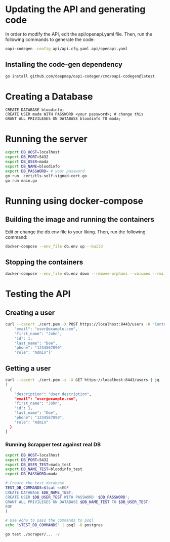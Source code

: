 # Updating the API and generating code
In order to modify the API, edit the api/openapi.yaml file. Then, run the following commands to generate the code:
```bash
oapi-codegen -config api/api.cfg.yaml api/openapi.yaml
```

## Installing the code-gen dependency
```bash
go install github.com/deepmap/oapi-codegen/cmd/oapi-codegen@latest
```

# Creating a Database
```postgresql
CREATE DATABASE bloodinfo;
CREATE USER mada WITH PASSWORD <your password>; # change this
GRANT ALL PRIVILEGES ON DATABASE bloodinfo TO mada;
```

# Running the server
```bash
export DB_HOST=localhost
export DB_PORT=5432
export DB_USER=mada
export DB_NAME=bloodinfo
export DB_PASSWORD= # your password
go run  cert/tls-self-signed-cert.go
go run main.go
```

# Running using docker-compose

## Building the image and running the containers
Edit or change the db.env file to your liking. Then, run the following command:

```bash
docker-compose --env_file db.env up --build
```
## Stopping the containers
```bash
docker-compose --env_file db.env down --remove-orphans --volumes --rmi local
```

# Testing the API

## Creating a user
```bash
curl --cacert ./cert.pem -X POST https://localhost:8443/users -H "Content-Type: application/json" -d '{"description": "User description",
    "email": "user@example.com",
    "first_name": "John",
    "id": 1,
    "last_name": "Doe",
    "phone": "1234567890",
    "role": "Admin"}'
```

## Getting a user
```bash
curl --cacert ./cert.pem -s -X GET https://localhost:8443/users | jq
[
  {
    "description": "User description",
    "email": "user@example.com",
    "first_name": "John",
    "id": 1,
    "last_name": "Doe",
    "phone": "1234567890",
    "role": "Admin"
  }
]
```

### Running Scrapper test against real DB
```bash
export DB_HOST=localhost
export DB_PORT=5432
export DB_USER_TEST=mada_test
export DB_NAME_TEST=bloodinfo_test
export DB_PASSWORD=mada

# Create the test database
TEST_DB_COMMANDS=$(cat <<EOF
CREATE DATABASE $DB_NAME_TEST;
CREATE USER $DB_USER_TEST WITH PASSWORD '$DB_PASSWORD';
GRANT ALL PRIVILEGES ON DATABASE $DB_NAME_TEST TO $DB_USER_TEST;
EOF
)

# Use echo to pass the commands to psql
echo "$TEST_DB_COMMANDS" | psql -U postgres

go test ./scraper/... -v
```